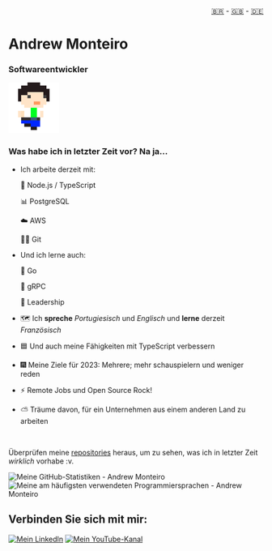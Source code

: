 <p align="right">
  <a href="README.pt.md">🇧🇷</a> - <a href="README.md">🇬🇧</a> - <a href="README.de.md">🇩🇪</a>
</p>

# Andrew Monteiro

### Softwareentwickler

<img src="https://raw.githubusercontent.com/Andrew-2609/mec-man/main/logo-gif.gif" alt="Mec-Man logo" width="100" height="100" />

### Was habe ich in letzter Zeit vor? Na ja...

- Ich arbeite derzeit mit:

  🤖 Node.js / TypeScript

  📊 PostgreSQL

  ☁️ AWS

  👨‍💻 Git

- Und ich lerne auch:

  🐹 Go

  📡 gRPC

  🥇 Leadership

- 🗺 Ich **spreche** *Portugiesisch* und *Englisch* und **lerne** derzeit *Französisch*
- 🟦 Und auch meine Fähigkeiten mit TypeScript verbessern
- 🎆 Meine Ziele für 2023: Mehrere; mehr schauspielern und weniger reden
- ⚡ Remote Jobs und Open Source Rock!
- ⛅ Träume davon, für ein Unternehmen aus einem anderen Land zu arbeiten

<br/>

Überprüfen meine [repositories](https://github.com/Andrew-2609?tab=repositories) heraus, um zu sehen, was ich in letzter Zeit *wirklich* vorhabe :v.

<p align="left">
 <img alt="Meine GitHub-Statistiken - Andrew Monteiro" src="https://github-readme-stats.vercel.app/api?username=andrew-2609&show_icons=true&hide_border=true&theme=tokyonight&locale=de" height="190"> 
 <img alt="Meine am häufigsten verwendeten Programmiersprachen - Andrew Monteiro" src="https://github-readme-stats.vercel.app/api/top-langs/?username=andrew-2609&layout=compact&hide_border=true&langs_count=8&theme=tokyonight&exclude_repo=Eccezionale-MVC,CorporacaoUmbrella,diversos,projetos&locale=de">
</p>

## Verbinden Sie sich mit mir:
<a href="https://www.linkedin.com/in/andrew-2609/" target="_blank"><img alt="Mein LinkedIn" src="https://img.shields.io/badge/-LinkedIn-%230077B5?style=for-the-badge&logo=linkedin&logoColor=white"></a>
<a href="https://www.youtube.com/channel/UCmQ39rZeUW3dxMiSjm6YX7Q" target="_blank"><img alt="Mein YouTube-Kanal" src="https://img.shields.io/badge/YouTube-FF0000?style=for-the-badge&logo=youtube&logoColor=white"></a>
